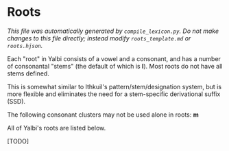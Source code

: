 # Roots

_This file was automatically generated by `compile_lexicon.py`. Do not make changes to this file directly; instead modify `roots_template.md` or `roots.hjson`._

Each "root" in Yalbi consists of a vowel and a consonant, and has a number of consonantal "stems" (the default of which is **l**). Most roots do not have all stems defined.

This is somewhat similar to Ithkuil's pattern/stem/designation system, but is more flexible and eliminates the need for a stem-specific derivational suffix (SSD).

The following consonant clusters may not be used alone in roots: **m**

All of Yalbi's roots are listed below.

[TODO]
